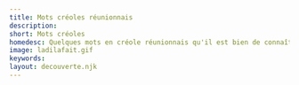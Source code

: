 ```yaml
---
title: Mots créoles réunionnais
description:
short: Mots créoles
homedesc: Quelques mots en créole réunionnais qu'il est bien de connaître
image: ladilafait.gif
keywords:
layout: decouverte.njk
---
```

